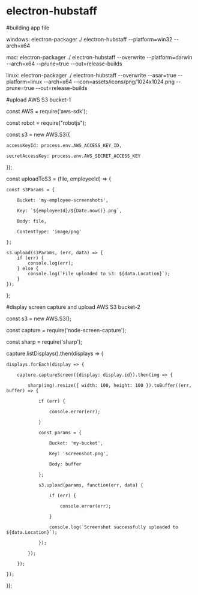 # electron-hubstaff

#building app file

windows:  electron-packager ./ electron-hubstaff --platform=win32 --arch=x64

mac:  electron-packager ./ electron-hubstaff --overwrite --platform=darwin --arch=x64 --prune=true --out=release-builds

linux:  electron-packager ./ electron-hubstaff --overwrite --asar=true --platform=linux --arch=x64 --icon=assets/icons/png/1024x1024.png --prune=true --out=release-builds

#upload AWS S3 bucket-1

const AWS = require('aws-sdk');

const robot = require("robotjs");

const s3 = new AWS.S3({

    accessKeyId: process.env.AWS_ACCESS_KEY_ID,
    
    secretAccessKey: process.env.AWS_SECRET_ACCESS_KEY
    
});

const uploadToS3 = (file, employeeId) => {

    const s3Params = {
    
        Bucket: 'my-employee-screenshots',
        
        Key: `${employeeId}/${Date.now()}.png`,
        
        Body: file,
        
        ContentType: 'image/png'
        
    };

    s3.upload(s3Params, (err, data) => {
        if (err) {
            console.log(err);
        } else {
            console.log(`File uploaded to S3: ${data.Location}`);
        }
    });
};


#display screen capture and upload AWS S3 bucket-2

const s3 = new AWS.S3();

const capture = require('node-screen-capture');

const sharp = require('sharp');

capture.listDisplays().then(displays => {

    displays.forEach(display => {
    
        capture.captureScreen({display: display.id}).then(img => {
        
            sharp(img).resize({ width: 100, height: 100 }).toBuffer((err, buffer) => {
            
                if (err) {
                
                    console.error(err);
                    
                }
                
                const params = {
                
                    Bucket: 'my-bucket',
                    
                    Key: 'screenshot.png',
                    
                    Body: buffer
                    
                };
                
                s3.upload(params, function(err, data) {
                
                    if (err) {
                    
                        console.error(err);
                        
                    }
                    
                    console.log(`Screenshot successfully uploaded to ${data.Location}`);
                    
                });
                
            });
            
        });
        
    });
    
});



